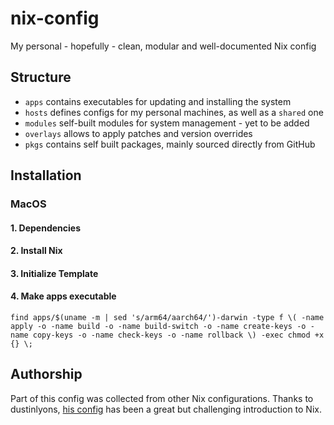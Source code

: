 # nix-config
My personal - hopefully - clean, modular and well-documented Nix config

## Structure
- ```apps``` contains executables for updating and installing the system
- ```hosts``` defines configs for my personal machines, as well as a ```shared``` one
- ```modules``` self-built modules for system management - yet to be added
- ```overlays``` allows to apply patches and version overrides
- ```pkgs``` contains self built packages, mainly sourced directly from GitHub


## Installation

### MacOS

#### 1. Dependencies
#### 2. Install Nix
#### 3. Initialize Template
#### 4. Make apps executable
``` shell
find apps/$(uname -m | sed 's/arm64/aarch64/')-darwin -type f \( -name apply -o -name build -o -name build-switch -o -name create-keys -o -name copy-keys -o -name check-keys -o -name rollback \) -exec chmod +x {} \;
```


## Authorship

Part of this config was collected from other Nix configurations. Thanks to dustinlyons, [his config](https://github.com/dustinlyons/nixos-config) has been a great but challenging introduction to Nix.
